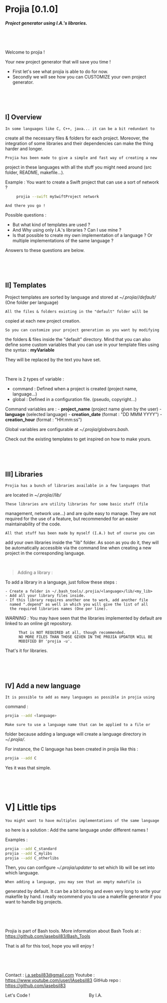 # Projia [0.1.0]
***Project generator using I.A.'s libraries.***

&nbsp;

&nbsp;

Welcome to projia !

Your new project generator that will save you time !
- First let's see what projia is able to do for now.
- Secondly we will see how you can CUSTOMIZE your own project generator.

&nbsp;

&nbsp;

## I] Overview

    In some languages like C, C++, java... it can be a bit redundant to
create all the necessary files & folders for each project. Moreover, the
integration of some libraries and their dependencies can make the thing
harder and longer.

    Projia has been made to give a simple and fast way of creating a new
project in these languages with all the stuff you might need around (src
folder, README, makefile...).

Example :
    You want to create a Swift project that can use a sort of network ?
```bash
     projia --swift mySwiftProject network
```
    And there you go !

Possible questions :

- But what kind of templates are used ?
- And Why using only I.A.'s libraries ? Can I use mine ?
- Is that possible to create my own implementation of a language ?
  Or multiple implementations of the same language ?

Answers to these questions are below.

&nbsp;

&nbsp;

## II] Templates

Project templates are sorted by language and stored at *~/.projia/<language>/default/*
(One folder per language)

    All the files & folders existing in the "default" folder will be
copied at each new project creation.

    So you can customize your project generation as you want by modifying
the folders & files inside the "default" directory. Mind that you can also
define some custom variables that you can use in your template files using
the syntax : __myVariable__

They will be replaced by the text you have set.

&nbsp;

There is 2 types of variable :
 - command : Defined when a project is created (project name, language...)
 - global  : Defined in a configuration file. (pseudo, copyright...)

Command variables are :
    - __project_name__  (project name given by the user)
    - __language__      (selected language)
    - __creation_date__ (format : "DD MMM YYYY")
    - __creation_hour__ (format : "HH:mm:ss")

Global variables are configurable at *~/.projia/globvars.bash*.

Check out the existing templates to get inspired on how to make yours.

&nbsp;

&nbsp;

## III] Libraries

    Projia has a bunch of libraries available in a few languages that
are located in *~/.projia/<language>/lib/*

    These libraries are utility libraries for some basic stuff (file
management, network use...) and are quite easy to manage. They are not
required for the use of a feature, but recommended for an easier
maintainability of the code.

    All that stuff has been made by myself (I.A.) but of course you can
add your own libraries inside the "lib" folder. As soon as you do it,
they will be automatically accessible via the command line when
creating a new project in the corresponding language.

&nbsp;

 > Adding a library :

To add a library in a language, just follow these steps :

    - Create a folder in ~/.bash_tools/.projia/<language>/lib/<my_lib>
    - Add all your library files inside.
    - If this library requires another one to work, add another file
      named ".depend" as well in which you will give the list of all
      the required libraries names (One per line).

*WARNING :* You may have seen that the libraries implemented by default
          are linked to an online git repository.

          That is NOT REQUIRED at all, though recommended.
          NO MORE FILES THAN THOSE GIVEN IN THE PROJIA UPDATER WILL BE
          MODIFIED BY 'projia -u'.

That's it for libraries.

&nbsp;

&nbsp;


## IV] Add a new language

    It is possible to add as many languages as possible in projia using
command :
```bash
projia --add <language>
```

    Make sure to use a language name that can be applied to a file or
folder because adding a language will create a language directory in *~/.projia/*.

For instance, the C language has been created in projia like this :
```bash
projia --add C
```

Yes it was that simple.

&nbsp;

&nbsp;

# V] Little tips

    You might want to have multiples implementations of the same language
so here is a solution : Add the same language under different names !

Examples :
```bash
projia --add C_standard
projia --add C_mylibs
projia --add C_otherlibs
```

Then, you can configure *~/.projia/updater* to set which lib will be set
into which language.

    When adding a language, you may see that an empty makefile is
generated by default. It can be a bit boring and even very long to write
your makefile by hand. I really recommend you to use a makefile generator
if you want to handle big projects.

&nbsp;

&nbsp;

Projia is part of Bash tools.
More information about Bash Tools at :
        https://github.com/iasebsil83/Bash_Tools

That is all for this tool, hope you will enjoy !

&nbsp;

&nbsp;

Contact     : i.a.sebsil83@gmail.com
Youtube     : https://www.youtube.com/user/IAsebsil83
GitHub repo : https://github.com/iasebsil83

Let's Code ! &nbsp;&nbsp;&nbsp;&nbsp;&nbsp;&nbsp;&nbsp;
&nbsp;&nbsp;&nbsp;&nbsp;&nbsp;&nbsp;&nbsp;&nbsp;&nbsp;
&nbsp;&nbsp;&nbsp;&nbsp;&nbsp;&nbsp;&nbsp;&nbsp;&nbsp;
&nbsp;&nbsp;&nbsp;&nbsp;&nbsp;&nbsp;&nbsp;&nbsp;&nbsp;
&nbsp;&nbsp;&nbsp;&nbsp;&nbsp;&nbsp;&nbsp;&nbsp;&nbsp;By I.A.
